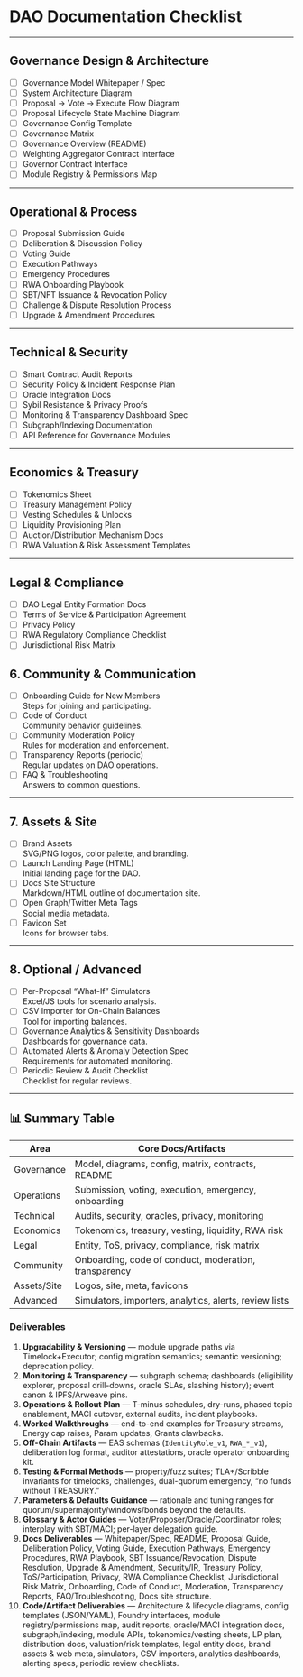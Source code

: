 
# DAO Documentation Checklist

---

## Governance Design & Architecture

- [ ] Governance Model Whitepaper / Spec
- [ ] System Architecture Diagram
- [ ] Proposal → Vote → Execute Flow Diagram
- [ ] Proposal Lifecycle State Machine Diagram
- [ ] Governance Config Template
- [ ] Governance Matrix
- [ ] Governance Overview (README)
- [ ] Weighting Aggregator Contract Interface
- [ ] Governor Contract Interface
- [ ] Module Registry & Permissions Map

---

## Operational & Process
- [ ] Proposal Submission Guide
- [ ] Deliberation & Discussion Policy
- [ ] Voting Guide
- [ ] Execution Pathways
- [ ] Emergency Procedures
- [ ] RWA Onboarding Playbook
- [ ] SBT/NFT Issuance & Revocation Policy
- [ ] Challenge & Dispute Resolution Process
- [ ] Upgrade & Amendment Procedures

---

## Technical & Security
- [ ] Smart Contract Audit Reports
- [ ] Security Policy & Incident Response Plan
- [ ] Oracle Integration Docs
- [ ] Sybil Resistance & Privacy Proofs
- [ ] Monitoring & Transparency Dashboard Spec
- [ ] Subgraph/Indexing Documentation
- [ ] API Reference for Governance Modules

---

## Economics & Treasury
- [ ] Tokenomics Sheet
- [ ] Treasury Management Policy
- [ ] Vesting Schedules & Unlocks
- [ ] Liquidity Provisioning Plan
- [ ] Auction/Distribution Mechanism Docs
- [ ] RWA Valuation & Risk Assessment Templates

---

## Legal & Compliance
- [ ] DAO Legal Entity Formation Docs
- [ ] Terms of Service & Participation Agreement
- [ ] Privacy Policy
- [ ] RWA Regulatory Compliance Checklist
- [ ] Jurisdictional Risk Matrix

## 6. Community & Communication

- [ ] Onboarding Guide for New Members  
    Steps for joining and participating.
- [ ] Code of Conduct  
    Community behavior guidelines.
- [ ] Community Moderation Policy  
    Rules for moderation and enforcement.
- [ ] Transparency Reports (periodic)  
    Regular updates on DAO operations.
- [ ] FAQ & Troubleshooting  
    Answers to common questions.

---

## 7. Assets & Site

- [ ] Brand Assets  
    SVG/PNG logos, color palette, and branding.
- [ ] Launch Landing Page (HTML)  
    Initial landing page for the DAO.
- [ ] Docs Site Structure  
    Markdown/HTML outline of documentation site.
- [ ] Open Graph/Twitter Meta Tags  
    Social media metadata.
- [ ] Favicon Set  
    Icons for browser tabs.

---

## 8. Optional / Advanced

- [ ] Per-Proposal “What-If” Simulators  
    Excel/JS tools for scenario analysis.
- [ ] CSV Importer for On-Chain Balances  
    Tool for importing balances.
- [ ] Governance Analytics & Sensitivity Dashboards  
    Dashboards for governance data.
- [ ] Automated Alerts & Anomaly Detection Spec  
    Requirements for automated monitoring.
- [ ] Periodic Review & Audit Checklist  
    Checklist for regular reviews.

---

## 📊 Summary Table

| Area        | Core Docs/Artifacts                                                                 |
|-------------|-------------------------------------------------------------------------------------|
| Governance  | Model, diagrams, config, matrix, contracts, README                                  |
| Operations  | Submission, voting, execution, emergency, onboarding                                |
| Technical   | Audits, security, oracles, privacy, monitoring                                      |
| Economics   | Tokenomics, treasury, vesting, liquidity, RWA risk                                  |
| Legal       | Entity, ToS, privacy, compliance, risk matrix                                       |
| Community   | Onboarding, code of conduct, moderation, transparency                               |
| Assets/Site | Logos, site, meta, favicons                                                         |
| Advanced    | Simulators, importers, analytics, alerts, review lists                              |

### Deliverables

1. **Upgradability & Versioning** — module upgrade paths via Timelock+Executor; config migration semantics; semantic versioning; deprecation policy.
2. **Monitoring & Transparency** — subgraph schema; dashboards (eligibility explorer, proposal drill-downs, oracle SLAs, slashing history); event canon & IPFS/Arweave pins.
3. **Operations & Rollout Plan** — T-minus schedules, dry-runs, phased topic enablement, MACI cutover, external audits, incident playbooks.
4. **Worked Walkthroughs** — end-to-end examples for Treasury streams, Energy cap raises, Param updates, Grants clawbacks.
5. **Off-Chain Artifacts** — EAS schemas (`IdentityRole_v1`, `RWA_*_v1`), deliberation log format, auditor attestations, oracle operator onboarding kit.
6. **Testing & Formal Methods** — property/fuzz suites; TLA+/Scribble invariants for timelocks, challenges, dual-quorum emergency, “no funds without TREASURY.”
7. **Parameters & Defaults Guidance** — rationale and tuning ranges for quorum/supermajority/windows/bonds beyond the defaults.
8. **Glossary & Actor Guides** — Voter/Proposer/Oracle/Coordinator roles; interplay with SBT/MACI; per-layer delegation guide.
9. **Docs Deliverables** — Whitepaper/Spec, README, Proposal Guide, Deliberation Policy, Voting Guide, Execution Pathways, Emergency Procedures, RWA Playbook, SBT Issuance/Revocation, Dispute Resolution, Upgrade & Amendment, Security/IR, Treasury Policy, ToS/Participation, Privacy, RWA Compliance Checklist, Jurisdictional Risk Matrix, Onboarding, Code of Conduct, Moderation, Transparency Reports, FAQ/Troubleshooting, Docs site structure.
10. **Code/Artifact Deliverables** — Architecture & lifecycle diagrams, config templates (JSON/YAML), Foundry interfaces, module registry/permissions map, audit reports, oracle/MACI integration docs, subgraph/indexing, module APIs, tokenomics/vesting sheets, LP plan, distribution docs, valuation/risk templates, legal entity docs, brand assets & web meta, simulators, CSV importers, analytics dashboards, alerting specs, periodic review checklists.